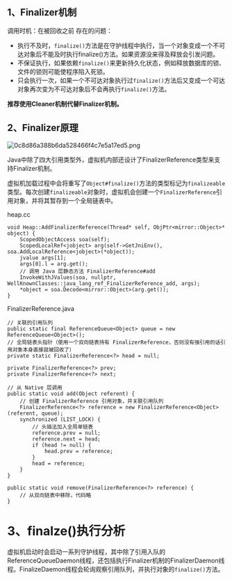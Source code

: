 
## 1、Finalizer机制

调用时机：在被回收之前
存在的问题：
* 执行不及时，`finalize()`方法是在守护线程中执行，当一个对象变成一个不可达对象后不能及时执行finalize()方法。如果资源没来得及释放会引发问题。
* 不保证执行，如果依赖`finalize()`来更新持久化状态，例如释放数据库的锁、文件的锁则可能使程序陷入死锁。
* 只会执行一次，如果一个不可达对象执行过`finalize()`方法后又变成一个可达对象再次变为不可达对象后不会再执行`finalize()`方法。

**推荐使用Cleaner机制代替Finalizer机制。**

## 2、Finalizer原理
![0c8d86a388b6da528466f4c7e5a17ed5.png](en-resource://database/580:1)

Java中除了四大引用类型外，虚拟机内部还设计了FinalizerReference类型来支持Finalizer机制。

虚拟机加载过程中会将重写了`Object#finalize()`方法的类型标记为`finalizeable`类型。每次创建`finalizeable`对象时，虚拟机会创建一个`FinalizerReference`引用对象，并将其暂存到一个全局链表中。

heap.cc
```
void Heap::AddFinalizerReference(Thread* self, ObjPtr<mirror::Object>* object) {
    ScopedObjectAccess soa(self);
    ScopedLocalRef<jobject> arg(self->GetJniEnv(), soa.AddLocalReference<jobject>(*object));
    jvalue args[1];
    args[0].l = arg.get();
    // 调用 Java 层静态方法 FinalizerReference#add
    InvokeWithJValues(soa, nullptr, WellKnownClasses::java_lang_ref_FinalizerReference_add, args);
    *object = soa.Decode<mirror::Object>(arg.get());
}
```
FinalizerReference.java
```
// 关联的引用队列
public static final ReferenceQueue<Object> queue = new ReferenceQueue<Object>();
// 全局链表头指针（使用一个双向链表持有 FinalizerReference，否则没有强引用的话引用对象本身直接就被回收了）
private static FinalizerReference<?> head = null;

private FinalizerReference<?> prev;
private FinalizerReference<?> next;

// 从 Native 层调用
public static void add(Object referent) {
    // 创建 FinalizerReference 引用对象，并关联引用队列
    FinalizerReference<?> reference = new FinalizerReference<Object>(referent, queue);
    synchronized (LIST_LOCK) {
        // 头插法加入全局单链表
        reference.prev = null;
        reference.next = head;
        if (head != null) {
            head.prev = reference;
        }
        head = reference;
    }
}

public static void remove(FinalizerReference<?> reference) {
    // 从双向链表中移除，代码略
}

```

# 3、finalze()执行分析

虚拟机启动时会启动一系列守护线程，其中除了引用入队的ReferenceQueueDaemon线程，还包括执行Finalizer机制的FinalizerDaemon线程。FinalizeDaemon线程会轮询观察引用队列，并执行对象的`finalize()`方法。



